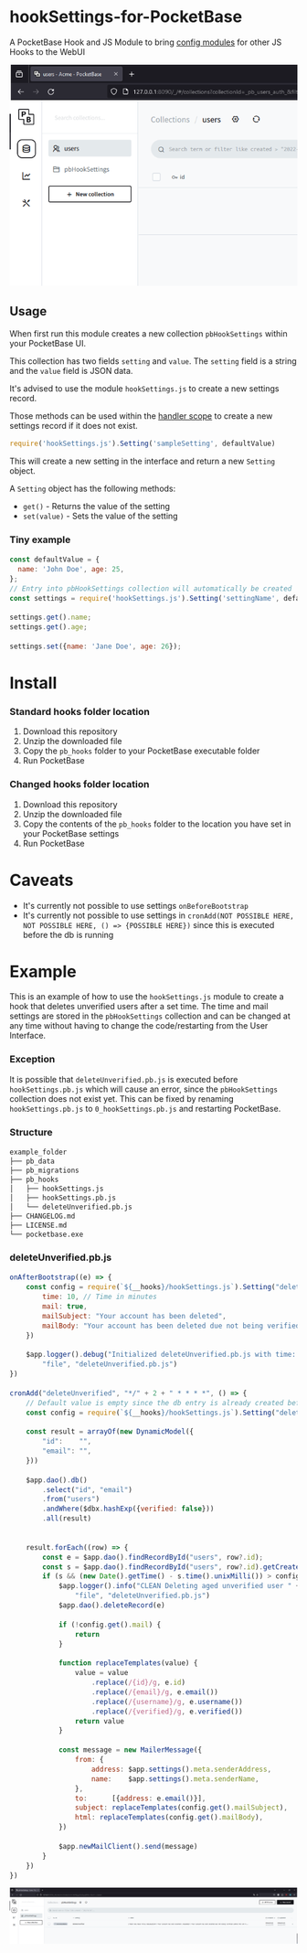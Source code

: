 # hookSettings-for-PocketBase
A PocketBase Hook and JS Module to bring [config modules](https://pocketbase.io/docs/js-overview/#handlers-scope) for other JS Hooks to the WebUI

![Collection Image](/images/collection.png)

## Usage

When first run this module creates a new collection `pbHookSettings` within your PocketBase UI.

This collection has two fields `setting` and `value`. 
The `setting` field is a string and the `value` field is JSON data.

It's advised to use the module `hookSettings.js` to create a new settings record.

Those methods can be used within the [handler scope](https://pocketbase.io/docs/js-overview/#handlers-scope) to create a new settings record if it does not exist.
```javascript
require('hookSettings.js').Setting('sampleSetting', defaultValue)
``` 
This will create a new setting in the interface and return a new `Setting` object.

A `Setting` object has the following methods:
- `get()` - Returns the value of the setting
- `set(value)` - Sets the value of the setting

### Tiny example


```javascript
const defaultValue = {
  name: 'John Doe', age: 25,
};
// Entry into pbHookSettings collection will automatically be created
const settings = require('hookSettings.js').Setting('settingName', defaultValue);

settings.get().name;
settings.get().age;

settings.set({name: 'Jane Doe', age: 26});
```


# Install

### Standard hooks folder location

1. Download this repository
2. Unzip the downloaded file
3. Copy the `pb_hooks` folder to your PocketBase executable folder
4. Run PocketBase

### Changed hooks folder location

1. Download this repository
2. Unzip the downloaded file
3. Copy the contents of the `pb_hooks` folder to the location you have set in your PocketBase settings
4. Run PocketBase

# Caveats
- It's currently not possible to use settings `onBeforeBootstrap`
- It's currently not possible to use settings in `cronAdd(NOT POSSIBLE HERE, NOT POSSIBLE HERE, () => {POSSIBLE HERE})` since this is executed before the db is running


# Example

This is an example of how to use the `hookSettings.js` module to create a hook that deletes unverified users
after a set time. The time and mail settings are stored in the `pbHookSettings` collection and can be changed
at any time without having to change the code/restarting from the User Interface.

### Exception
It is possible that `deleteUnverified.pb.js` is executed before `hookSettings.pb.js` which will cause an error, since the `pbHookSettings` collection does not exist yet. This can be fixed by renaming `hookSettings.pb.js` to `0_hookSettings.pb.js` and restarting PocketBase.


### Structure
```text
example_folder
├── pb_data
├── pb_migrations
├── pb_hooks
│   ├── hookSettings.js
│   ├── hookSettings.pb.js
│   └── deleteUnverified.pb.js
├── CHANGELOG.md
├── LICENSE.md
└── pocketbase.exe
```

### deleteUnverified.pb.js
```javascript
onAfterBootstrap((e) => {
    const config = require(`${__hooks}/hookSettings.js`).Setting("deleteUnverified", {
        time: 10, // Time in minutes
        mail: true,
        mailSubject: "Your account has been deleted",
        mailBody: "Your account has been deleted due not being verified within the set time limit."
    })

    $app.logger().debug("Initialized deleteUnverified.pb.js with time: " + config.get().time + " minutes", "type", "hook",
        "file", "deleteUnverified.pb.js")
})

cronAdd("deleteUnverified", "*/" + 2 + " * * * *", () => {
    // Default value is empty since the db entry is already created before this code is executed
    const config = require(`${__hooks}/hookSettings.js`).Setting("deleteUnverified", {})

    const result = arrayOf(new DynamicModel({
        "id":    "",
        "email": "",
    }))

    $app.dao().db()
        .select("id", "email")
        .from("users")
        .andWhere($dbx.hashExp({verified: false}))
        .all(result)


    result.forEach((row) => {
        const e = $app.dao().findRecordById("users", row?.id);
        const s = $app.dao().findRecordById("users", row?.id).getCreated();
        if (s && (new Date().getTime() - s.time().unixMilli()) > config.get().time * 60 * 1000) {
            $app.logger().info("CLEAN Deleting aged unverified user " + row?.id + " with mail " + row?.email, "type", "hook",
                "file", "deleteUnverified.pb.js")
            $app.dao().deleteRecord(e)

            if (!config.get().mail) {
                return
            }

            function replaceTemplates(value) {
                value = value
                    .replace(/{id}/g, e.id)
                    .replace(/{email}/g, e.email())
                    .replace(/{username}/g, e.username())
                    .replace(/{verified}/g, e.verified())
                return value
            }

            const message = new MailerMessage({
                from: {
                    address: $app.settings().meta.senderAddress,
                    name:    $app.settings().meta.senderName,
                },
                to:      [{address: e.email()}],
                subject: replaceTemplates(config.get().mailSubject),
                html: replaceTemplates(config.get().mailBody),
            })

            $app.newMailClient().send(message)
        }
    })
})
```

![Example Image](/images/WithEntry.png)